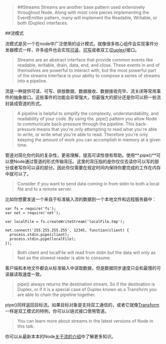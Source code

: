 >##Streams
Streams are another base pattern used extensively throughout Node. Along with most core pieces implementing the EventEmitter pattern, many will implement the Readable, Writable, or both (Duplex) interfaces.

##流模式

流模式是另一个在node中广泛使用的设计模式。就像很多核心组件会实现事件分发器模式一样，许多组件也会实现[可读](http://nodejs.org/api/stream.html#stream_class_stream_readable)，[可写](http://nodejs.org/api/stream.html#stream_class_stream_writable)或者双工([Duplex](http://nodejs.org/api/stream.html#stream_class_stream_duplex))接口。


>Streams are an abstract interface that provide common events like readable, writable, drain, data, end, and close. These events in and of themselves are powerful to interact with, but the most powerful part of the streams interface is your ability to compose a series of streams into a pipeline.

流是一种提供可读、可写、排放数据、数据接收、数据接收完毕、流关闭等常用事件的抽象接口。这些事件的功能会非常强大，但最强大的部分还是你可以把一些流封装成管道的形式。

>A pipeline is helpful to simplify the complexity, understandability, and readability of your code. By using the .pipe() pattern you allow Node to communicate back-pressure through the pipeline. This back-pressure means that you're only attempting to read what you're able to write, or write what you're able to read. Therefore you're only keeping the amount of work you can accomplish in memory at a given time.

管道对简化你代码的复杂性，更易理解，提高可读性很有帮助。使用**.pipe()**可以使Node通过管道的形式传输背压。这里的背压指的是你仅仅去读你可以写的部分或者写你可以读的部分。因此你仅需要在规定时间内保持你要完成的工作在内存中就可以了。

>Consider if you want to send data coming in from stdin to both a local file and to a remote server.

比如你想要发送一个来自于标准输入流的数据到一个本地文件和远程服务器中：

```
var fs = require('fs');
var net = require('net');

var localFile = fs.createWriteStream('localFile.tmp');

net.connect('255.255.255.255', 12345, function(client) {
  process.stdin.pipe(client);
  process.stdin.pipe(localFile);
});
```

>Both client and localFile will read from stdin but the data will only as fast as the slowest reader is able to consume.

客户端和本地文件都会从标准输入中读取数据，但是数据同步速度只会和最慢的可读器读取速度一致。

>pipe() always returns the destination stream. So if the destination is Duplex, or if it is a special case of Duplex known as a Transform you are able to chain the pipeline together.

pipe()同样返回目标流。如果目标对象是支持双工通信的，或者它就像[Transform](http://nodejs.org/api/stream.html#stream_class_stream_transform)一样是双工模式的特例，你可以以链式接口使用管道。

>You can learn more about streams in the latest versions of Node in this talk.

你可以从最新本本的Node[关于流的介绍](http://www.joyent.com/blog/streams-in-node)中了解更多知识。


